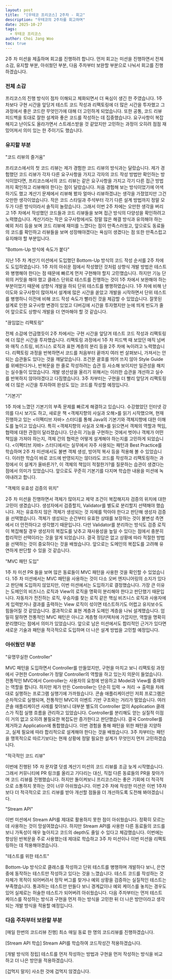 ```yaml
---
layout: post
title:  "[우테코 프리코스] 2주차 - 회고"
description: "우테코의 2주차를 회고하며"
date: 2025-10-27
tags:
  - 우테코 프리코스
author: Choi Jang Woo
toc: true
---
```


2주 차 미션을 제출하며 회고를 진행하려 합니다. 먼저 회고는 미션을 진행하면서 전체 소감, 유지할 부분, 아쉬웠던 부분, 다음 주차부터 보완할 부분으로 나눠서 회고를 진행하겠습니다. 

### 전체 소감
프리코스의 진행 방식이 점차 이해되고 체화되면서 더 욕심이 생긴 한 주였습니다. 1주 차보다 구현 시간을 앞당겨 테스트 코드 작성과 리팩토링에 더 많은 시간을 투자했고 그 과정에서 좋은 코드란 무엇인가에 대해 더 고민하게 되었습니다. 또한 공통, 코드 리뷰 피드백을 토대로 잘한 설계와 좋은 코드를 작성하는 데 집중했습니다. 요구사항이 복잡해지고 난이도도 올라가면서 스트레스받을 것 같았지만 고민하는 과정이 오히려 점점 재밌어져서 의미 있는 한 주이기도 했습니다.

### 유지할 부분

"코드 리뷰의 즐거움"

프리코스에서의 첫 코드 리뷰는 제가 경험한 코드 리뷰의 방식과는 달랐습니다. 제가 경험했던 코드 리뷰가 각자 다른 요구사항을 가지고 각자의 코드 작성 방법만 확인하는 방식이었다면, 프리코스에서의 코드 리뷰는 같은 요구사항을 가지고 각기 다른 접근 방법까지 확인하고 리뷰해야 한다는 점이 달랐습니다. 처음 경험해 보는 방식이었기에 어색하기도 했고 계산기 문제에서 리뷰해 봤자 얼마나 리뷰하겠냐는 생각을 가졌었지만 그건 오만한 생각이었습니다. 작은 코드 스타일과 주석부터 각기 다른 설계 방법까지 정말 모두가 다른 방식이라서 솔직히 놀랐습니다. 그래서 이번 2주 차에는 오만한 생각을 버리고 1주 차에서 작성했던 코드들과 코드 리뷰들을 보며 접근 방식의 다양성을 확인하려고 노력했습니다. 계산기라는 작은 요구사항에서도 정말 많은 해결 방식과 유의해야 하는 예외 처리 등을 보며 코드 리뷰에 재미를 느꼈다는 점이 만족스러웠고, 앞으로도 동료들의 코드를 확인하고 리뷰들을 보며 성장해야겠다는 욕심이 생겼다는 점 또한 만족스럽고 유지해야 할 부분입니다.

"Bottom-Up 방식에 속도가 붙다"

지난 1주 차 계산기 미션에서 도입했던 Bottom-Up 방식의 코드 작성 순서를 2주 차에도 도입하였습니다. 1주 차의 아쉬운 점에서 작성했던 것처럼 상향식 개발 방법은 테스트와 병행해야 한다는 점 때문에 빠르게 먼저 구현해야 할지 고민했습니다. 하지만 기능 단위의 커밋을 해야 했고 클래스 단위로 테스트를 진행하는 것이 1주 차에서 보완해야 하는 부분이었기 때문에 상향식 개발을 하되 단위 테스트를 병행하였습니다. 1주 차에 비해 난이도와 요구사항이 많아져서 설계에 많은 시간을 쏟았고 개발을 시작하면서 단위 테스트를 병행하니 이전에 비해 코드 작성 속도가 빨라진 것을 체감할 수 있었습니다. 잘못된 설계로 인한 요구사항 변경이 있었고 디버깅에 시간을 투자했지만 눈에 띄게 빈도가 줄어 앞으로도 상향식 개발을 더 연마해야 할 것 같습니다.

"끊임없는 리팩토링" 

전체 소감에 언급했듯이 2주 차에서는 구현 시간을 앞당겨 테스트 코드 작성과 리팩토링에 더 많은 시간을 투자했습니다. 리팩토링 과정에서 1주 차 피드백 때 보았던 매직 넘버와 매직 스트링, 비즈니스 로직과 표현 계층의 분리 등을 2주 차에 녹이려고 노력했습니다. 리팩토링 과정을 반복하면서 코드를 처음부터 끝까지 여러 번 살펴보니, 가져서는 안 되는 습관들도 있다는 것을 깨달았습니다. 조건문 괄호를 띄어 쓰지 않아 Style Guide를 위배한다거나, 반복문을 한 줄로 작성하려는 습관 등 사소해 보이지만 일관성을 해치는 실수들이 있었습니다. 개발 생산성을 올리기 위해서는 이러한 습관을 개선하고 실수를 반복하지 않아야겠다고 다짐했습니다. 3주 차부터는 구현을 더 빨리 앞당겨 리팩토링에 더 많은 시간을 투자하여 완성도 있는 코드를 작성할 예정입니다.

"기본기"

1주 차에 느꼈던 기본기의 부족 문제를 빠르게 해결하고 있습니다. 수강했었던 인터넷 강의를 다시 보기도 하고, 새로운 책 <객체지향의 사실과 오해>를 읽기 시작했으며, 현재 진행하고 있는 <이펙티브 자바> 스터디를 통해 Java의 기본기와 객체지향에 대한 이해도를 높이고 있습니다. 특히 <객체지향의 사실과 오해>를 읽으면서 객체의 역할과 책임, 협력에 대한 관점이 달라졌습니다. 단순히 기능을 구현하는 것에서 벗어나 객체가 어떤 책임을 가져야 하는지, 객체 간의 협력은 어떻게 설계해야 하는지를 고민하게 되었습니다.  <이펙티브 자바> 스터디에서는 실무에서 자주 사용되는 패턴과 Best Practice를 학습하며 2주 차 미션에서도 불변 객체 생성, 방어적 복사 등을 적용해 볼 수 있었습니다. 이러한 학습이 바로 코드에 반영되지는 않더라도 코드를 작성하고 리팩토링하는 과정에서 이 설계가 올바른가?, 이 객체의 책임이 적절한가?를 질문하는 습관이 생겼다는 점에서 의미가 있었습니다. 앞으로도 꾸준히 기본기를 다지며 학습한 내용을 미션에 녹여내려고 합니다.

"객체의 유효성 검증의 위치"

2주 차 미션을 진행하면서 객체가 많아지고 제약 조건이 복잡해지자 검증의 위치에 대한 고민이 생겼습니다. 생성자에서 검증할지, Validator를 별도로 분리할지 선택해야 했습니다. 저는 유효하지 않은 객체가 생성되는 것 자체를 막아야 한다고 판단해 생성자 검증을 선택했습니다. 객체가 생성되는 순간부터 유효한 상태를 보장하는 것이 불변성 측면에서 더 안전하다고 생각했기 때문입니다. 다만 Validator를 분리하는 방식도 검증 로직이 복잡해질 경우 생성자의 복잡도를 낮추고 재사용성을 높일 수 있다는 점에서 충분히 합리적인 선택이라는 것을 알게 되었습니다. 결국 정답은 없고 상황에 따라 적절한 방법을 선택하는 것이 중요하다는 것을 배웠습니다. 앞으로는 도메인의 복잡도를 고려해 유연하게 판단할 수 있을 것 같습니다.

"MVC 패턴 도입"

1주 차 미션 PR 들을 보며 많은 동료들이 MVC 패턴을 사용한 것을 확인할 수 있었습니다. 1주 차 미션에서는 MVC 패턴을 사용하는 것이 다소 오버 엔지니어링의 소지가 있다고 판단해 도입하지 않았지만, 이번 미션에서는 도입하기로 결정했습니다. 가장 큰 이유는 도메인의 비즈니스 로직과 View의 로직을 명확히 분리해야 한다고 판단했기 때문입니다. 자동차가 전진하는 로직, 우승자를 찾는 로직 같은 핵심 비즈니스 로직과 사용자에게 입력받거나 결과를 출력하는 View 로직이 섞이면 테스트하기도 어렵고 유지보수도 힘들어질 것 같았습니다. 결과적으로 표현 계층과 도메인 계층을 나눠 설계했습니다. 엄밀히 말하면 전통적인 MVC 패턴은 아니고 계층형 아키텍처에 가깝지만, 역할을 명확히 분리했다는 점에서 의미가 있었습니다. 앞으로 남은 미션에서도 합리적인 근거가 있다면 새로운 기술과 패턴을 적극적으로 도입하며 더 나은 설계 방법을 고민할 예정입니다.

### 아쉬웠던 부분

"유명무실한 Controller"

MVC 패턴을 도입하면서 Controller를 만들었지만, 구현을 마치고 보니 리팩토링 과정에서 구현한 Controller가 정말 Controller의 역할을 하고 있는지 의문이 들었습니다. 전통적인 MVC에서 Controller는 사용자의 요청에 반응하고 Model과 View를 중재하는 역할을 합니다. 하지만 제가 만든 Controller는 단순히 입력 → 처리 → 출력을 차례대로 실행하는 프로그램 실행기에 가까웠습니다. 콘솔 애플리케이션인 저희 프로그램은 순차적으로 실행되며, 전통적인 MVC의 이벤트 기반 구조와는 거리가 멀었습니다. 여러 콘솔 애플리케이션 사례를 찾아보니 대부분 별도의 Controller 없이 Application 클래스가 직접 실행 흐름을 관리하고 있었습니다. Controller를 분리해도 얻는 실질적 이점이 거의 없고 오히려 불필요한 복잡도만 증가한다고 판단했습니다. 결국 Controller를 제거하고 Application에 통합했습니다. 이번 경험을 통해 패턴을 위한 패턴을 지양하고, 실제 필요에 따라 합리적으로 설계해야 한다는 것을 배웠습니다. 3주 차부터는 패턴을 맹목적으로 따르기보다는 현재 상황에 정말 필요한 설계가 무엇인지 먼저 고민하겠습니다.

"적극적인 코드 리뷰"

이번에 진행된 1주 차 문자열 덧셈 계산기 미션의 코드 리뷰를 조금 늦게 시작했습니다. 그래서 커뮤니티에 PR 링크를 올리고 기다리는 대신, 직접 다른 동료들의 PR을 찾아가며 코드 리뷰를 진행했습니다. 하지만 돌이켜보니 프리코스라는 좋은 기회에 더 적극적으로 소통하지 못하는 것이 너무 아쉬웠습니다. 이번 2주 차에 작성한 미션은 이번 1주차 보다 더 적극적으로 코드 리뷰를 받아 개선할 점들을 더 개선하도록 도전해 봐야겠습니다.

"Stream API"

이번 미션에서 Stream API를 제대로 활용하지 못한 점이 아쉬웠습니다. 정확히 모르는 데 사용하는 것이 망설여졌습니다. 하지만 
Stream API를 사용한 다른 동료들의 코드를 보니 가독성이 매우 높아지고 코드의 depth도 줄일 수 있다고 체감했습니다. 이번에는 향상된 반복문을 주로 사용했는데 제대로 학습하고 3주 차 미션이나 이번 미션을 리팩토링하는 데 적용해야겠습니다.

"테스트를 위한 테스트" 

Bottom-Up 방식으로 클래스를 작성하고 단위 테스트를 병행하며 개발하다 보니, 은연중에 동작하는 테스트만 작성하고 있다는 것을 느꼈습니다. 테스트 코드를 작성하는 것 자체가 목적이 되어버려서 정작 버그를 찾거나 예외 상황을 검증하는 실질적인 테스트는 부족했습니다. 통과하는 테스트만 만들다 보니 경계값이나 예외 케이스를 놓치는 경우도 있어 실제로는 허술한 테스트가 되어버려 아쉬웠습니다. 다음 주차부터는 먼저 테스트 케이스를 작성하는 방식과 구현을 먼저 하는 방식을 고민한 뒤 더 나은 방안이라고 생각되는 개발 방식을 적용할 예정입니다. 

### 다음 주차부터 보완할 부분
[매일 한번의 코드리뷰 진행] 
최소 매일 동료 한 명의 코드리뷰를 진행하겠습니다.

[Stream API 학습]
Stream API를 학습하여 코드작성간 적용하겠습니다.

[개발 방식의 정립]
테스트를 먼저 작성하는 방법과 구현을 먼저 작성하는 방식을 비교하고 더 나은 방안을 적용하겠습니다.

[겁먹지 말자]
사소한 것에 겁먹지 않겠습니다. 

